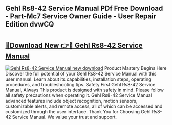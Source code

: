 ## Gehl Rs8-42 Service Manual PDf Free Download - Part-Mc7 Service Owner Guide - User Repair Edition dvwCQ

# <h2><a href="http://bc36452.oget.top/?id=Gehl+Rs8-42+Service+Manual">🔗Download New 👉🔴 Gehl Rs8-42 Service Manual</a></h2>

[![Gehl Rs8-42 Service Manual new download](https://i.imgur.com/5g1atiW.png)](http://bc36452.oget.top/?id=Gehl+Rs8-42+Service+Manual)
Product Mastery Begins Here Discover the full potential of your Gehl Rs8-42 Service Manual with this user manual. Learn about its capabilities, installation steps, operating procedures, and troubleshooting tips. Safety First Gehl Rs8-42 Service Manual, Always This product is designed with safety in mind. Please follow all safety precautions when operating it. Gehl Rs8-42 Service Manual advanced features include object recognition, motion sensors, customizable alerts, and remote access, all of which can be accessed and customized through the user interface. Thank You for Choosing Gehl Rs8-42 Service Manual. We value your trust and support.
